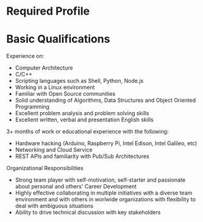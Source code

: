 # Required Profile

# Basic Qualifications

Experience on:

- Computer Architecture
- C/C++
- Scripting languages such as Shell, Python, Node.js
- Working in a Linux environment
- Familiar with Open Source communities
- Solid understanding of Algorithms, Data Structures and Object Oriented Programming
- Excellent problem analysis and problem solving skills
- Excellent written, verbal and presentation English skills

3+ months of work or educational experience with the following:

- Hardware hacking (Arduino, Raspberry Pi, Intel Edison, Intel Galileo, etc)
- Networking and Cloud Service
- REST APIs and familiarity with Pub/Sub Architectures

Organizational Responsibilities

- Strong team player with self-motivation, self-starter and passionate about personal and others' Career Development
- Highly effective collaborating in multiple initiatives with a diverse team environment and with others in worlwide organizations with flexibility to deal with ambiguous situations
- Ability to drive technical discussion with key stakeholders
